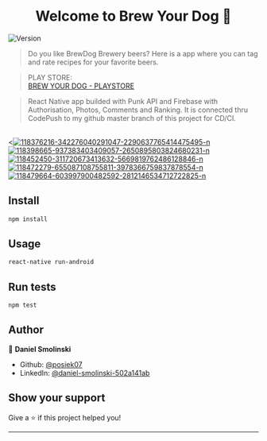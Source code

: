 <h1 align="center">Welcome to Brew Your Dog 👋</h1>
<p>
  <img alt="Version" src="https://img.shields.io/badge/version-1.2-blue.svg?cacheSeconds=2592000" />
</p>

> Do you like BrewDog Brewery beers? Here is a app where you can tag and rate recipes for your favorite beers.

> PLAY STORE: 
<br/><a href="https://play.google.com/store/apps/details?id=com.favbeerapp" target="_blank">BREW YOUR DOG - PLAYSTORE</a>


> React Native app builded with Punk API and Firebase with Authorisation, Photos, Comments and Ranking. It is connected thru CodePush to my github master branch of this project for CD/CI.

<br/><<a href="https://postimg.cc/2bhBVsqR" target="_blank"><img src="https://i.postimg.cc/2bhBVsqR/118376216-342276040291047-2290637765414475495-n.jpg" alt="118376216-342276040291047-2290637765414475495-n"/></a>
<a href="https://postimg.cc/dLqTVSwp" target="_blank"><img src="https://i.postimg.cc/dLqTVSwp/118398665-937383403409057-2650895803824680231-n.jpg" alt="118398665-937383403409057-2650895803824680231-n"/></a>
<a href="https://postimg.cc/Hj0yHCDb" target="_blank"><img src="https://i.postimg.cc/Hj0yHCDb/118452450-311720673413632-5669819762486128846-n.jpg" alt="118452450-311720673413632-5669819762486128846-n"/></a>
<a href="https://postimg.cc/kRCR8T8V" target="_blank"><img src="https://i.postimg.cc/kRCR8T8V/118472279-655087108755811-3978366759837878554-n.jpg" alt="118472279-655087108755811-3978366759837878554-n"/></a>
<a href="https://postimg.cc/MfYMY1b9" target="_blank"><img src="https://i.postimg.cc/MfYMY1b9/118479664-603997900482592-2812146534712722825-n.jpg" alt="118479664-603997900482592-2812146534712722825-n"/></a>

## Install

```sh
npm install
```

## Usage

```sh
react-native run-android
```

## Run tests

```sh
npm test
```

## Author

👤 **Daniel Smolinski**

- Github: [@posiek07](https://github.com/posiek07)
- LinkedIn: [@daniel-smolinski-502a141ab](https://linkedin.com/in/daniel-smolinski-502a141ab)

## Show your support

Give a ⭐️ if this project helped you!

---
